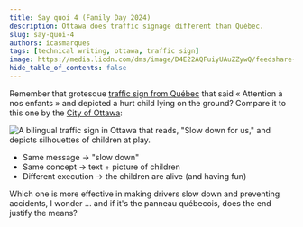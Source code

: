```yaml
---
title: Say quoi 4 (Family Day 2024)
description: Ottawa does traffic signage different than Québec.
slug: say-quoi-4
authors: icasmarques
tags: [technical writing, ottawa, traffic sign]
image: https://media.licdn.com/dms/image/D4E22AQFuiyUAuZZywQ/feedshare-shrink_2048_1536/0/1708214563073?e=1711584000&v=beta&t=rNzEDCJ61baV4jlDrhV0D0wlLw0Zmey9EhsXdI_sMnE
hide_table_of_contents: false
---
```


Remember that grotesque [traffic sign from Québec](13-say-quoi-2.md) that said « Attention à nos enfants » and depicted a hurt child lying on the ground? Compare it to this one by the [City of Ottawa](https://www.linkedin.com/company/city-of-ottawa):

![A bilingual traffic sign in Ottawa that reads, "Slow down for us," and depicts silhouettes of children at play.](https://media.licdn.com/dms/image/D4E22AQFuiyUAuZZywQ/feedshare-shrink_2048_1536/0/1708214563073?e=1711584000&v=beta&t=rNzEDCJ61baV4jlDrhV0D0wlLw0Zmey9EhsXdI_sMnE)

- Same message &#8594; "slow down"
- Same concept &#8594; text + picture of children
- Different execution &#8594; the children are alive (and having fun)

Which one is more effective in making drivers slow down and preventing accidents, I wonder ... and if it's the panneau québecois, does the end justify the means?
